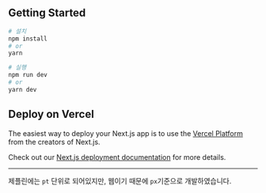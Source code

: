 ## Getting Started

```bash
# 설치
npm install
# or
yarn

# 실행
npm run dev
# or
yarn dev
```

## Deploy on Vercel

The easiest way to deploy your Next.js app is to use the [Vercel Platform](https://vercel.com/import?utm_medium=default-template&filter=next.js&utm_source=create-next-app&utm_campaign=create-next-app-readme) from the creators of Next.js.

Check out our [Next.js deployment documentation](https://nextjs.org/docs/deployment) for more details.

---

제플린에는 `pt` 단위로 되어있지만, 웹이기 때문에 `px`기준으로 개발하였습니다.
